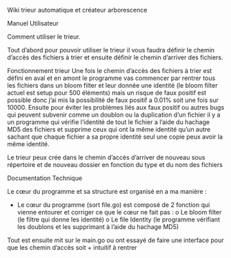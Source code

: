 Wiki trieur automatique et créateur arborescence

 
Manuel Utilisateur
 
Comment utiliser le trieur. 

Tout d’abord pour pouvoir utiliser le trieur il vous faudra définir le chemin d’accès des fichiers à trier et ensuite définir le chemin d’arriver des fichiers. 


Fonctionnement trieur
Une fois le chemin d’accès des fichiers à trier est défini en aval et en amont le programme vas commencer par rentrer tous les fichiers dans un bloom filter et leur donnée une identité (le bloom filter actuel est setup pour 500 éléments) mais un risque de faux positif est possible donc j’ai mis la possibilité de faux positif a 0.01% soit une fois sur 10000. Ensuite pour éviter les problèmes liés aux faux positif ou autres bugs qui peuvent subvenir comme un doublon ou la duplication d’un fichier il y a un programme qui vérifie l’identité de tout le fichier a l’aide du hachage MD5 des fichiers et supprime ceux qui ont la même identité qu’un autre sachant que chaque fichier a sa propre identité seul une copie peux avoir la même identité. 

Le trieur peux crée dans le chemin d’accès d’arriver de nouveau sous répertoire et de nouveau dossier en fonction du type et du nom des fichiers 



Documentation Technique 

Le cœur du programme et sa structure est organisé en a ma manière : 
-	Le cœur du programme (sort file.go) est composé de 2 fonction qui vienne entourer et corriger ce que le cœur ne fait pas :
o	Le bloom filter (le filtre qui donne les identité)
o	Le file Identity (le programme vérifiant les doublons et les supprimant à l’aide du hachage MD5) 

Tout est ensuite mit sur le main.go ou ont essayé de faire une interface pour que les chemin d’accès soit + intuitif à rentrer